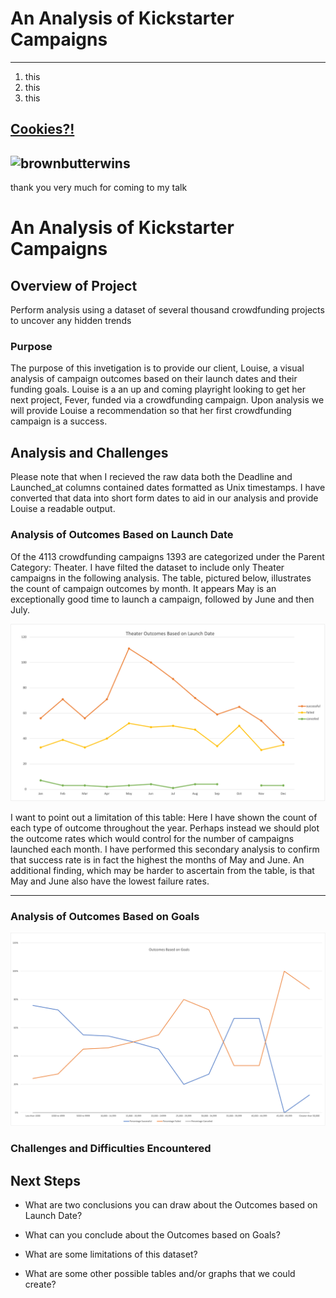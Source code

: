 # An Analysis of Kickstarter Campaigns 
---
1. this
2. this
3. this

[Cookies?!](https://www.halfbakedharvest.com/brown-butter-malted-chocolate-chunk-cookies/)
---
![brownbutterwins](https://i.imgur.com/dUqy1Jt.jpg) 
---

thank you very much for coming to my talk 



# An Analysis of Kickstarter Campaigns 

## Overview of Project
Perform analysis using a dataset of several thousand crowdfunding projects to uncover any hidden trends

### Purpose
The purpose of this invetigation is to provide our client, Louise, a visual analysis of campaign outcomes based on their launch dates and their funding goals. Louise is a an up and coming playright looking to get her next project, Fever, funded via a crowdfunding campaign. Upon analysis we will provide Louise a recommendation so that her first crowdfunding campaign is a success. 

## Analysis and Challenges
Please note that when I recieved the raw data both the Deadline and Launched_at columns contained dates formatted as Unix timestamps. I have converted that data into short form dates to aid in our analysis and provide Louise a readable output. 

### Analysis of Outcomes Based on Launch Date

Of the 4113 crowdfunding campaigns 1393 are categorized under the Parent Category: Theater. I have filted the dataset to include only Theater campaigns in the following analysis. The table, pictured below, illustrates the count of campaign outcomes by month. It appears May is an exceptionally good time to launch a campaign, followed by June and then July. 

![Theater_Outcomes_vs_Launch](https://github.com/cfusco77/kickstarter-analysis/blob/main/Theater_Outcomes_vs_Launch.png)

I want to point out a limitation of this table: Here I have shown the count of each type of outcome throughout the year. Perhaps instead we should plot the outcome rates which would control for the number of campaigns launched each month. I have performed this secondary analysis to confirm that success rate is in fact the highest the months of May and June. An additional finding, which may be harder to ascertain from the table, is that May and June also have the lowest failure rates. 

---
### Analysis of Outcomes Based on Goals
![Outcomes_vs_Goals](https://github.com/cfusco77/kickstarter-analysis/blob/main/Outcomes_vs_Goals.png) 

### Challenges and Difficulties Encountered

## Next Steps 

- What are two conclusions you can draw about the Outcomes based on Launch Date?

- What can you conclude about the Outcomes based on Goals?

- What are some limitations of this dataset?

- What are some other possible tables and/or graphs that we could create?

